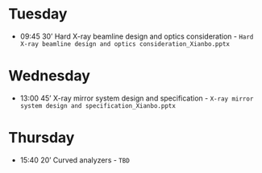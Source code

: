 Tuesday
=======

- 09:45 30’ Hard X-ray beamline design and optics consideration - ```Hard X-ray beamline design and optics consideration_Xianbo.pptx```

Wednesday
=========

- 13:00 45’ X-ray mirror system design and specification - ```X-ray mirror system design and specification_Xianbo.pptx```

Thursday
=========

- 15:40 20’ Curved analyzers - ```TBD```
